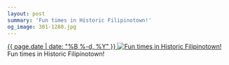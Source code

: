 ```yaml
---
layout: post
summary: 'Fun times in Historic Filipinotown!'
og_image: 301-1280.jpg
---
```


<p>
 <time>
  <a href="/301">
   {{ page.date | date: "%B %-d, %Y" }}
  </a>
 </time>
 <a href="/301">
  <img alt="Fun times in Historic Filipinotown!" sizes="(min-width: 700px) 50vw, calc(100vw - 2rem)" src="{{ site.assets_url }}/301-640.jpg" srcset="{{ site.assets_url }}/301-1280.jpg 1280w, {{ site.assets_url }}/301-960.jpg 960w, {{ site.assets_url }}/301-640.jpg 640w, {{ site.assets_url }}/301-320.jpg 320w"/>
 </a>
 <span>
  Fun times in Historic Filipinotown!
 </span>
</p>
